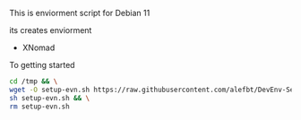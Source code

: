 
This is enviorment script for Debian 11

its creates enviorment

 * XNomad


To getting started

```bash
cd /tmp && \
wget -O setup-evn.sh https://raw.githubusercontent.com/alefbt/DevEnv-Setup/main/setup-env.sh && \
sh setup-evn.sh && \
rm setup-evn.sh
```

